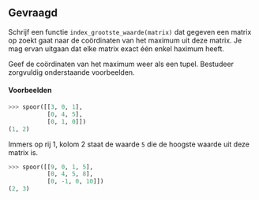 ## Gevraagd
Schrijf een functie `index_grootste_waarde(matrix)` dat gegeven een matrix op zoekt gaat naar de coördinaten van het maximum uit deze matrix. Je mag ervan uitgaan dat elke matrix exact één enkel haximum heeft.

Geef de coördinaten van het maximum weer als een tupel. Bestudeer zorgvuldig onderstaande voorbeelden.

#### Voorbeelden

```python
>>> spoor([[3, 0, 1], 
           [0, 4, 5], 
           [0, 1, 0]])
(1, 2)
```
Immers op rij 1, kolom 2 staat de waarde `5` die de hoogste waarde uit deze matrix is.

```python
>>> spoor([[9, 0, 1, 5], 
           [0, 4, 5, 8], 
           [0, -1, 0, 10]])
(2, 3)
```